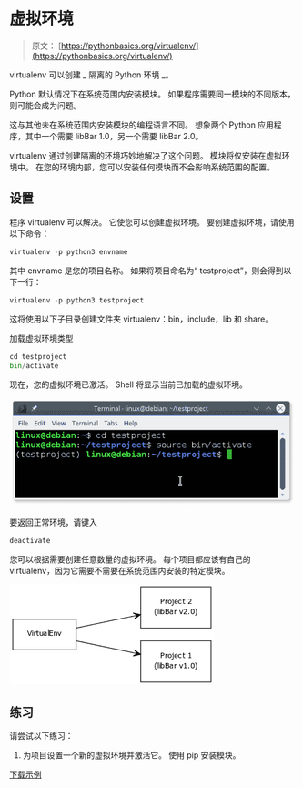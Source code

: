 # 虚拟环境

> 原文： [https://pythonbasics.org/virtualenv/](https://pythonbasics.org/virtualenv/)

virtualenv 可以创建 _ 隔离的 Python 环境 _。

Python 默认情况下在系统范围内安装模块。 如果程序需要同一模块的不同版本，则可能会成为问题。

这与其他未在系统范围内安装模块的编程语言不同。
想象两个 Python 应用程序，其中一个需要 libBar 1.0，另一个需要 libBar 2.0。

virtualenv 通过创建隔离的环境巧妙地解决了这个问题。 模块将仅安装在虚拟环境中。 在您的环境内部，您可以安装任何模块而不会影响系统范围的配置。



## 设置

程序 virtualenv 可以解决。 它使您可以创建虚拟环境。
要创建虚拟环境，请使用以下命令：

```py
virtualenv -p python3 envname

```

其中 envname 是您的项目名称。 如果将项目命名为“ testproject”，则会得到以下一行：

```py
virtualenv -p python3 testproject

```

这将使用以下子目录创建文件夹 virtualenv：bin，include，lib 和 share。

加载虚拟环境类型

```py
cd testproject
bin/activate

```

现在，您的虚拟环境已激活。
Shell 将显示当前已加载的虚拟环境。

![virtualenv python](img/7398f5673c673324cae1e8cc3386c337.jpg)

要返回正常环境，请键入

```py
deactivate

```

您可以根据需要创建任意数量的虚拟环境。 每个项目都应该有自己的 virtualenv，因为它需要不需要在系统范围内安装的特定模块。

![virtualenv showing modules ](img/340d45a74478864f1574d91d2c2895c2.jpg)

## 练习

请尝试以下练习：

1.  为项目设置一个新的虚拟环境并激活它。 使用 pip 安装模块。

[下载示例](https://gum.co/HhgpI)